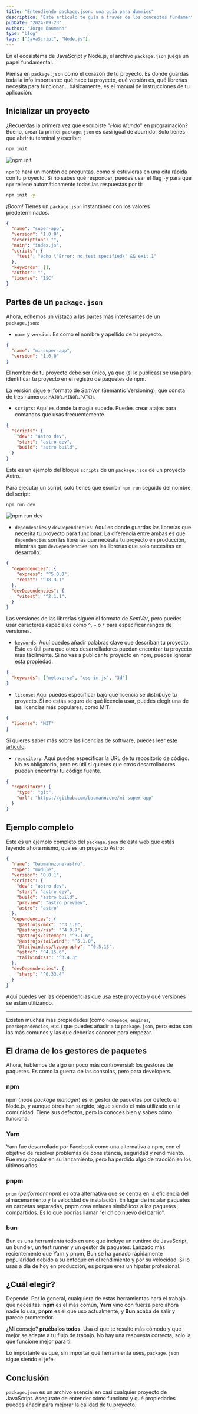 ```yaml
---
title: "Entendiendo package.json: una guía para dummies"
description: "Este artículo te guía a través de los conceptos fundamentales del package.json, revisando sus propiedades esenciales y qué gestores de paquetes puedes usar."
pubDate: "2024-09-23"
author: "Jorge Baumann"
type: "blog"
tags: ["JavaScript", "Node.js"]
---
```


En el ecosistema de JavaScript y Node.js, el archivo `package.json` juega un papel fundamental.

Piensa en `package.json` como el corazón de tu proyecto. Es donde guardas toda la info importante: qué hace tu proyecto, qué versión es, qué librerías necesita para funcionar... básicamente, es el manual de instrucciones de tu aplicación.

## Inicializar un proyecto

¿Recuerdas la primera vez que escribiste "_Hola Mundo_" en programación? Bueno, crear tu primer `package.json` es casi igual de aburrido. Solo tienes que abrir tu terminal y escribir:

```bash
npm init
```

![npm init](../../assets/blog/entendiendo-package-json-una-guia-para-dummies/npm-init.webp)

`npm` te hará un montón de preguntas, como si estuvieras en una cita rápida con tu proyecto. Si no sabes qué responder, puedes usar el flag `-y` para que `npm` rellene automáticamente todas las respuestas por ti:

```bash
npm init -y
```

_¡Boom!_ Tienes un `package.json` instantáneo con los valores predeterminados.

```json
{
  "name": "super-app",
  "version": "1.0.0",
  "description": "",
  "main": "index.js",
  "scripts": {
    "test": "echo \"Error: no test specified\" && exit 1"
  },
  "keywords": [],
  "author": "",
  "license": "ISC"
}
```

## Partes de un `package.json`

Ahora, echemos un vistazo a las partes más interesantes de un `package.json`:

- `name` y `version`: Es como el nombre y apellido de tu proyecto.

```json
{
  "name": "mi-super-app",
  "version": "1.0.0"
}
```

El nombre de tu proyecto debe ser único, ya que (si lo publicas) se usa para identificar tu proyecto en el registro de paquetes de npm. 

La versión sigue el formato de _SemVer_ (Semantic Versioning), que consta de tres números: `MAJOR.MINOR.PATCH`.

- `scripts`: Aquí es donde la magia sucede. Puedes crear atajos para comandos que usas frecuentemente.

```json
{
  "scripts": {
    "dev": "astro dev",
    "start": "astro dev",
    "build": "astro build",
  }
}
```

Este es un ejemplo del bloque `scripts` de un `package.json` de un proyecto Astro.

Para ejecutar un script, solo tienes que escribir `npm run` seguido del nombre del script:

```bash
npm run dev
```

![npm run dev](../../assets/blog/entendiendo-package-json-una-guia-para-dummies/npm-run-dev.webp)

- `dependencies` y `devDependencies`: Aquí es donde guardas las librerías que necesita tu proyecto para funcionar. La diferencia entre ambas es que `dependencies` son las librerías que necesita tu proyecto en producción, mientras que `devDependencies` son las librerías que solo necesitas en desarrollo.

```json
{
  "dependencies": {
    "express": "^5.0.0",
    "react": "^18.3.1"
  },
  "devDependencies": {
    "vitest": "^2.1.1",
  }
}
```

Las versiones de las librerías siguen el formato de _SemVer_, pero puedes usar caracteres especiales como `^`, `~` o `*` para especificar rangos de versiones.

- `keywords`: Aquí puedes añadir palabras clave que describan tu proyecto. Esto es útil para que otros desarrolladores puedan encontrar tu proyecto más fácilmente. Si no vas a publicar tu proyecto en npm, puedes ignorar esta propiedad.

```json
{
  "keywords": ["metaverse", "css-in-js", "3d"]
}
```

- `license`: Aquí puedes especificar bajo qué licencia se distribuye tu proyecto. Si no estás seguro de qué licencia usar, puedes elegir una de las licencias más populares, como MIT.

```json
{
  "license": "MIT"
}
```

Si quieres saber más sobre las licencias de software, puedes leer <a href="https://choosealicense.com/" target="_blank" rel="noopener noreferrer">este artículo</a>.


- `repository`: Aquí puedes especificar la URL de tu repositorio de código. No es obligatorio, pero es útil si quieres que otros desarrolladores puedan encontrar tu código fuente.

```json
{
  "repository": {
    "type": "git",
    "url": "https://github.com/baumannzone/mi-super-app"
  }
}
```

## Ejemplo completo

Este es un ejemplo completo del `package.json` de esta web que estás leyendo ahora mismo, que es un proyecto Astro:

```json
{
  "name": "baumannzone-astro",
  "type": "module",
  "version": "0.0.1",
  "scripts": {
    "dev": "astro dev",
    "start": "astro dev",
    "build": "astro build",
    "preview": "astro preview",
    "astro": "astro"
  },
  "dependencies": {
    "@astrojs/mdx": "^3.1.6",
    "@astrojs/rss": "^4.0.7",
    "@astrojs/sitemap": "^3.1.6",
    "@astrojs/tailwind": "^5.1.0",
    "@tailwindcss/typography": "^0.5.13",
    "astro": "^4.15.6",
    "tailwindcss": "^3.4.3"
  },
  "devDependencies": {
    "sharp": "^0.33.4"
  }
}
```

Aquí puedes ver las dependencias que usa este proyecto y qué versiones se están utilizando.

---

Existen muchas más propiedades (como `homepage`, `engines`, `peerDependencies`, etc.) que puedes añadir a tu `package.json`, pero estas son las más comunes y las que deberías conocer para empezar.

## El drama de los gestores de paquetes

Ahora, hablemos de algo un poco más controversial: los gestores de paquetes. Es como la guerra de las consolas, pero para developers.

### npm
npm (_node package manager_) es el gestor de paquetes por defecto en Node.js, y aunque otros han surgido, sigue siendo el más utilizado en la comunidad. Tiene sus defectos, pero lo conoces bien y sabes cómo funciona.

### Yarn
Yarn fue desarrollado por Facebook como una alternativa a npm, con el objetivo de resolver problemas de consistencia, seguridad y rendimiento. Fue muy popular en su lanzamiento, pero ha perdido algo de tracción en los últimos años.

### pnpm
`pnpm` (_performant npm_) es otra alternativa que se centra en la eficiencia del almacenamiento y la velocidad de instalación. En lugar de instalar paquetes en carpetas separadas, pnpm crea enlaces simbólicos a los paquetes compartidos. Es lo que podrías llamar "el chico nuevo del barrio".

### bun
Bun es una herramienta todo en uno que incluye un runtime de JavaScript, un bundler, un test runner y un gestor de paquetes. Lanzado más recientemente que Yarn y pnpm, Bun se ha ganado rápidamente popularidad debido a su enfoque en el rendimiento y por su velocidad. Si lo usas a día de hoy en producción, es porque eres un hipster profesional.

## ¿Cuál elegir?
Depende. Por lo general, cualquiera de estas herramientas hará el trabajo que necesitas. **npm** es el más común, **Yarn** vino con fuerza pero ahora nadie lo usa, **pnpm** es el que uso actualmente, y **Bun** acaba de salir y parece prometedor.

¿Mi consejo? **pruébalos todos**. Usa el que te resulte más cómodo y que mejor se adapte a tu flujo de trabajo. No hay una respuesta correcta, solo la que funcione mejor para ti.

Lo importante es que, sin importar qué herramienta uses, `package.json` sigue siendo el jefe.

## Conclusión

`package.json` es un archivo esencial en casi cualquier proyecto de JavaScript. Asegúrate de entender cómo funciona y qué propiedades puedes añadir para mejorar la calidad de tu proyecto.